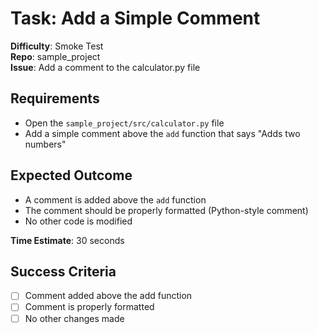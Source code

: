 # Task: Add a Simple Comment

**Difficulty**: Smoke Test  
**Repo**: sample_project  
**Issue**: Add a comment to the calculator.py file  

## Requirements
- Open the `sample_project/src/calculator.py` file
- Add a simple comment above the `add` function that says "Adds two numbers"

## Expected Outcome
- A comment is added above the `add` function
- The comment should be properly formatted (Python-style comment)
- No other code is modified

**Time Estimate**: 30 seconds

## Success Criteria
- [ ] Comment added above the add function
- [ ] Comment is properly formatted
- [ ] No other changes made